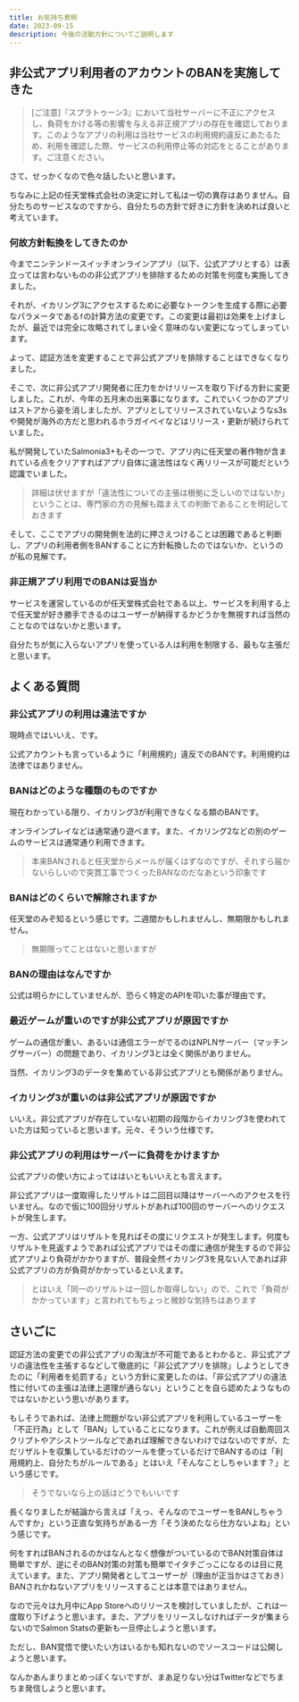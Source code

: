 ```yaml
---
title: お気持ち表明
date: 2023-09-15
description: 今後の活動方針についてご説明します
---
```


## 非公式アプリ利用者のアカウントのBANを実施してきた

> [ご注意]『スプラトゥーン3』において当社サーバーに不正にアクセスし、負荷をかける等の影響を与える非正規アプリの存在を確認しております。このようなアプリの利用は当社サービスの利用規約違反にあたるため、利用を確認した際、サービスの利用停止等の対応をとることがあります。ご注意ください。

さて、せっかくなので色々話したいと思います。

ちなみに上記の任天堂株式会社の決定に対して私は一切の異存はありません。自分たちのサービスなのですから、自分たちの方針で好きに方針を決めれば良いと考えています。

### 何故方針転換をしてきたのか

今までニンテンドースイッチオンラインアプリ（以下、公式アプリとする）は表立っては言わないものの非公式アプリを排除するための対策を何度も実施してきました。

それが、イカリング3にアクセスするために必要なトークンを生成する際に必要なパラメータである`f`の計算方法の変更です。この変更は最初は効果を上げましたが、最近では完全に攻略されてしまい全く意味のない変更になってしまっています。

よって、認証方法を変更することで非公式アプリを排除することはできなくなりました。

そこで、次に非公式アプリ開発者に圧力をかけリリースを取り下げる方針に変更しました。これが、今年の五月末の出来事になります。これでいくつかのアプリはストアから姿を消しましたが、アプリとしてリリースされていないようなs3sや開発が海外の方だと思われるホラガイベイなどはリリース・更新が続けられていました。

私が開発していたSalmonia3+もその一つで、アプリ内に任天堂の著作物が含まれている点をクリアすればアプリ自体に違法性はなく再リリースが可能だという認識でいました。

> 詳細は伏せますが「違法性についての主張は根拠に乏しいのではないか」ということは、専門家の方の見解も踏まえての判断であることを明記しておきます

そして、ここでアプリの開発側を法的に押さえつけることは困難であると判断し、アプリの利用者側をBANすることに方針転換したのではないか、というのが私の見解です。

### 非正規アプリ利用でのBANは妥当か

サービスを運営しているのが任天堂株式会社である以上、サービスを利用する上で任天堂が好き勝手できるのはユーザーが納得するかどうかを無視すれば当然のことなのではないかと思います。

自分たちが気に入らないアプリを使っている人は利用を制限する、最もな主張だと思います。

## よくある質問

### 非公式アプリの利用は違法ですか

現時点ではいいえ、です。

公式アカウントも言っているように「利用規約」違反でのBANです。利用規約は法律ではありません。

### BANはどのような種類のものですか

現在わかっている限り、イカリング3が利用できなくなる類のBANです。

オンラインプレイなどは通常通り遊べます。また、イカリング2などの別のゲームのサービスは通常通り利用できます。

> 本来BANされると任天堂からメールが届くはずなのですが、それすら届かないらしいので突貫工事でつくったBANなのだなあという印象です

### BANはどのくらいで解除されますか

任天堂のみぞ知るという感じです。二週間かもしれませんし、無期限かもしれません。

> 無期限ってことはないと思いますが

### BANの理由はなんですか

公式は明らかにしていませんが、恐らく特定のAPIを叩いた事が理由です。

### 最近ゲームが重いのですが非公式アプリが原因ですか

ゲームの通信が重い、あるいは通信エラーがでるのはNPLNサーバー（マッチングサーバー）の問題であり、イカリング3とは全く関係がありません。

当然、イカリング3のデータを集めている非公式アプリとも関係がありません。

### イカリング3が重いのは非公式アプリが原因ですか

いいえ。非公式アプリが存在していない初期の段階からイカリング3を使われていた方は知っていると思います。元々、そういう仕様です。

### 非公式アプリの利用はサーバーに負荷をかけますか

公式アプリの使い方によってははいともいいえとも言えます。

非公式アプリは一度取得したリザルトは二回目以降はサーバーへのアクセスを行いません。なので仮に100回分リザルトがあれば100回のサーバーへのリクエストが発生します。

一方、公式アプリはリザルトを見ればその度にリクエストが発生します。何度もリザルトを見返すようであれば公式アプリではその度に通信が発生するので非公式アプリより負荷がかかりますが、普段全然イカリング3を見ない人であれば非公式アプリの方が負荷がかかっているといえます。

> とはいえ「同一のリザルトは一回しか取得しない」ので、これで「負荷がかかっています」と言われてもちょっと微妙な気持ちはあります

## さいごに

認証方法の変更での非公式アプリの淘汰が不可能であるとわかると、非公式アプリの違法性を主張するなどして徹底的に「非公式アプリを排除」しようとしてきたのに「利用者を処罰する」という方針に変更したのは、「非公式アプリの違法性に付いての主張は法律上道理が通らない」ということを自ら認めたようなものではないかという思いがあります。

もしそうであれば、法律上問題がない非公式アプリを利用しているユーザーを「不正行為」として「BAN」していることになります。これが例えば自動周回スクリプトやアシストツールなどであれば理解できないわけではないのですが、ただリザルトを収集しているだけのツールを使っているだけでBANするのは「利用規約上、自分たちがルールである」とはいえ「そんなことしちゃいます？」という感じです。

> そうでないなら上の話はどうでもいいです

長くなりましたが結論から言えば「えっ、そんなのでユーザーをBANしちゃうんですか」という正直な気持ちがある一方「そう決めたなら仕方ないよね」という感じです。

何をすればBANされるのかはなんとなく想像がついているのでBAN対策自体は簡単ですが、逆にそのBAN対策の対策も簡単でイタチごっこになるのは目に見えています。また、アプリ開発者としてユーザーが（理由が正当かはさておき）BANされかねないアプリをリリースすることは本意ではありません。

なので元々は九月中にApp Storeへのリリースを検討していましたが、これは一度取り下げようと思います。また、アプリをリリースしなければデータが集まらないのでSalmon Statsの更新も一旦停止しようと思います。

ただし、BAN覚悟で使いたい方はいるかも知れないのでソースコードは公開しようと思います。

なんかあんまりまとめっぽくないですが、まあ足りない分はTwitterなどでちまちま発信しようと思います。